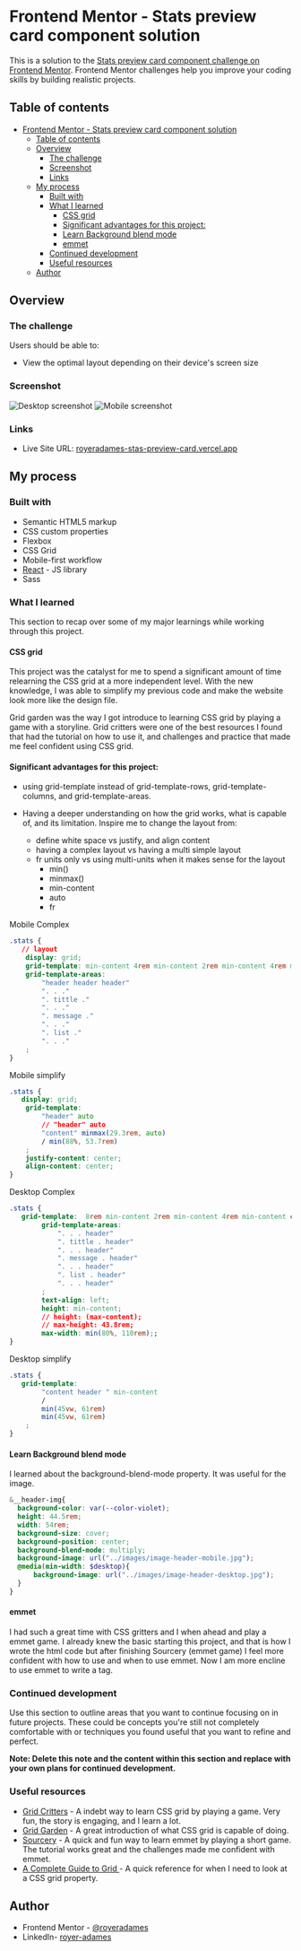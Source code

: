 # Frontend Mentor - Stats preview card component solution

This is a solution to the [Stats preview card component challenge on Frontend Mentor](https://www.frontendmentor.io/challenges/stats-preview-card-component-8JqbgoU62). Frontend Mentor challenges help you improve your coding skills by building realistic projects. 

## Table of contents

- [Frontend Mentor - Stats preview card component solution](#frontend-mentor---stats-preview-card-component-solution)
  - [Table of contents](#table-of-contents)
  - [Overview](#overview)
    - [The challenge](#the-challenge)
    - [Screenshot](#screenshot)
    - [Links](#links)
  - [My process](#my-process)
    - [Built with](#built-with)
    - [What I learned](#what-i-learned)
      - [CSS grid](#css-grid)
      - [Significant advantages for this project:](#significant-advantages-for-this-project)
      - [Learn Background blend mode](#learn-background-blend-mode)
      - [emmet](#emmet)
    - [Continued development](#continued-development)
    - [Useful resources](#useful-resources)
  - [Author](#author)

## Overview

### The challenge

Users should be able to:

- View the optimal layout depending on their device's screen size

### Screenshot
![Desktop screenshot](./src/images/desktop-screenshoot.PNG)
![Mobile screenshot](./src/images/mobile-screenshoot.PNG)
### Links

- Live Site URL: [royeradames-stas-preview-card.vercel.app](royeradames-stas-preview-card.vercel.app)

## My process

### Built with

- Semantic HTML5 markup
- CSS custom properties
- Flexbox
- CSS Grid
- Mobile-first workflow
- [React](https://reactjs.org/) - JS library
- Sass
  

### What I learned

This section to recap over some of my major learnings while working through this project.

#### CSS grid
This project was the catalyst for me to spend a significant amount of time relearning the CSS grid at a more independent level. With the new knowledge, I was able to simplify my previous code and make the website look more like the design file.

Grid garden was the way I got introduce to learning CSS grid by playing a game with a storyline. Grid critters were one of the best resources I found that had the tutorial on how to use it, and challenges and practice that made me feel confident using CSS grid.  

#### Significant advantages for this project: 

- using grid-template instead of grid-template-rows, grid-template-columns, and grid-template-areas.

- Having a deeper understanding on how the grid works, what is capable of, and its limitation.
  Inspire me to change the layout from:
  - define white space vs justify, and align content 
  -  having a complex layout vs having a multi simple layout
  -  fr units only vs using multi-units when it makes sense for the layout
     -  min()
     -  minmax()
     -  min-content
     -  auto
     -  fr

Mobile Complex
```css
.stats {
   // layout
    display: grid;
    grid-template: min-content 4rem min-content 2rem min-content 4rem min-content 3rem / 2rem 1fr 2rem;
    grid-template-areas: 
        "header header header"
        ". . ."
        ". tittle ."
        ". . ."
        ". message ."
        ". . ."
        ". list ."
        ". . ."
    ;
}
```

Mobile simplify
```css
.stats {
   display: grid;
    grid-template:
        "header" auto
        // "header" auto
        "content" minmax(29.3rem, auto)
        / min(88%, 53.7rem)
    ;
    justify-content: center;
    align-content: center;
}
```
Desktop Complex
```css
.stats {
   grid-template:  8rem min-content 2rem min-content 4rem min-content clamp(1rem, 2vw, 5rem) / 7rem 1fr 10rem 2fr;
        grid-template-areas: 
            ". . . header"
            ". tittle . header"
            ". . . header"
            ". message . header"
            ". . . header"
            ". list . header"
            ". . . header"
        ;
        text-align: left;
        height: min-content;
        // height: (max-content);
        // max-height: 43.8rem;
        max-width: min(80%, 110rem);;
}
```

Desktop simplify
```css
.stats {
   grid-template:
        "content header " min-content
        /
        min(45vw, 61rem) 
        min(45vw, 61rem) 
    ;
}
```

#### Learn Background blend mode
I learned about the background-blend-mode property. It was useful for the image.
```scss
&__header-img{
  background-color: var(--color-violet);
  height: 44.5rem;        
  width: 54rem;
  background-size: cover;
  background-position: center;
  background-blend-mode: multiply;
  background-image: url("../images/image-header-mobile.jpg");
  @media(min-width: $desktop){
      background-image: url("../images/image-header-desktop.jpg");
  }
}
```
#### emmet
I had such a great time with CSS gritters and I when ahead and play a emmet game. I already knew the basic starting this project, and that is how I wrote the html code but after finishing Sourcery (emmet game) I feel more confident with how to use and when to use emmet. Now I am more encline to use emmet to write a tag.

### Continued development

Use this section to outline areas that you want to continue focusing on in future projects. These could be concepts you're still not completely comfortable with or techniques you found useful that you want to refine and perfect.

**Note: Delete this note and the content within this section and replace with your own plans for continued development.**

### Useful resources

- [Grid Critters](https://mastery.games/gridcritters/) - A indebt way to learn CSS grid by playing a game. Very fun, the story is engaging, and I learn a lot.
- [Grid Garden](https://cssgridgarden.com/) - A great introduction of what CSS grid is capable of doing.
-  [Sourcery](https://codepip.com/games/sourcery/) - A quick and fun way to learn emmet by playing a short game. The tutorial works great and the challenges made me confident with emmet.
-  [A Complete Guide to Grid ](https://css-tricks.com/snippets/css/complete-guide-grid/) - A quick reference for when I need to look at a CSS grid property.


## Author

- Frontend Mentor - [@royeradames](https://www.frontendmentor.io/profile/royeradames)
- LinkedIn- [royer-adames](https://www.linkedin.com/in/royer-adames/)


